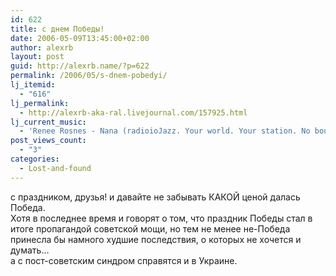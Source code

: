 ```yaml
---
id: 622
title: с днем Победы!
date: 2006-05-09T13:45:00+02:00
author: alexrb
layout: post
guid: http://alexrb.name/?p=622
permalink: /2006/05/s-dnem-pobedyi/
lj_itemid:
  - "616"
lj_permalink:
  - http://alexrb-aka-ral.livejournal.com/157925.html
lj_current_music:
  - 'Renee Rosnes - Nana (radioioJazz. Your world. Your station. No boundaries. ©2006 ioWorldMedia, inc.'
post_views_count:
  - "3"
categories:
  - Lost-and-found
---
```

с праздником, друзья! и давайте не забывать КАКОЙ ценой далась Победа.  
Хотя в последнее время и говорят о том, что праздник Победы стал в итоге пропагандой советской мощи, но тем не менее не-Победа принесла бы намного худшие последствия, о которых не хочется и думать&#8230;  
а с пост-советским синдром справятся и в Украине.
